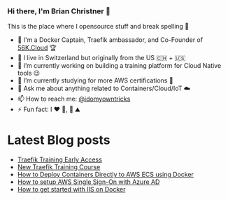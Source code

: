### Hi there, I'm Brian Christner 👋
This is the place where I opensource stuff and break spelling :rofl:

- 🐳 I'm a Docker Captain, Traefik ambassador, and Co-Founder of [56K.Cloud](https://56k.cloud) :trophy:
- 📍 I live in Switzerland but originally from the US :switzerland: + :us:
- 🔭 I’m currently working on building a training platform for Cloud Native tools :wink:
- 🌱 I’m currently studying for more AWS certifications :book:
- 💬 Ask me about anything related to Containers/Cloud/IoT :cloud:
- 📫 How to reach me: [@idomyowntricks](https://twitter.com/idomyowntricks)
- ⚡ Fun fact: I :heart: :bicyclist:, :ski: :mountain:

# Latest Blog posts
<!-- BLOG-POST-LIST:START -->
- [Traefik Training Early Access](https://dev.to/vegasbrianc/traefik-training-early-access-4ae4)
- [New Traefik Training Course](https://dev.to/vegasbrianc/new-traefik-training-course-4a36)
- [How to Deploy Containers Directly to AWS ECS using Docker](https://dev.to/vegasbrianc/how-to-deploy-containers-directly-to-aws-ecs-using-docker-57lp)
- [How to setup AWS Single Sign-On with Azure AD](https://dev.to/vegasbrianc/how-to-setup-aws-single-sign-on-with-azure-ad-1eo4)
- [How to get started with IIS on Docker
](https://dev.to/vegasbrianc/how-to-get-started-with-iis-on-docker-5542)
<!-- BLOG-POST-LIST:END -->
